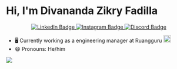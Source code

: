 # Hi, I'm Divananda Zikry Fadilla

<div id="ghibli" align="center">
</div>

<div id="badges" align="center">
  <a href="https://www.linkedin.com/in/divananda-zikry-fadilla/">
    <img src="https://img.shields.io/badge/LinkedIn-blue?style=for-the-badge&logo=linkedin&logoColor=white" alt="LinkedIn Badge"/>
  </a>
  <a href="https://instagram.com/ivandzf">
    <img src="https://img.shields.io/badge/-Instagram-e4405f?style=for-the-badge&logo=instagram&logoColor=white" alt="Instagram Badge"/>
  </a>
  <a href="https://discordapp.com/users/760481748214612049">
    <img src="https://img.shields.io/badge/-Discord-5864f5?style=for-the-badge&logo=Discord&logoColor=white" alt="Discord Badge"/>
  </a>
</div>

* 🖥️ Currently working as a engineering manager at Ruangguru <a href="https://www.ruangguru.com/"><img src="https://www.pinclipart.com/picdir/big/565-5659810_ruang-guru-clipart.png" width="20" /></a>
* 😄 Pronouns: He/him

<p align="left">
  <img src="https://quotes-github-readme.vercel.app/api?type=horizontal&theme=light)](https://github.com/piyushsuthar/github-readme-quotes" />
</p>
